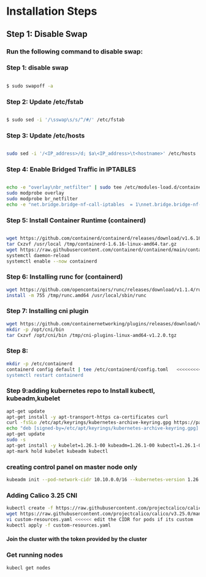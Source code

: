 # Installation Steps

## Step 1: Disable Swap


### Run the following command to disable swap:


### Step 1: disable swap
```bash

$ sudo swapoff -a

```
### Step 2: Update /etc/fstab
```bash

$ sudo sed -i '/\sswap\s/s/^/#/' /etc/fstab

```
### Step 3: Update /etc/hosts
```bash

sudo sed -i '/<IP_address>/d; $a\<IP_address>\t<hostname>' /etc/hosts

```
### Step 4: Enable Bridged Traffic in IPTABLES
```bash

echo -e "overlay\nbr_netfilter" | sudo tee /etc/modules-load.d/containerd.conf >/dev/null && cat /etc/modules-load.d/containerd.conf
sudo modprobe overlay
sudo modprobe br_netfilter
echo -e "net.bridge.bridge-nf-call-iptables  = 1\nnet.bridge.bridge-nf-call-ip6tables = 1\nnet.ipv4.ip_forward                 = 1" | sudo tee /etc/sysctl.d/k8s.conf >/dev/null && cat /etc/sysctl.d/k8s.conf


```
### Step 5: Install Container Runtime (containerd)
```bash

wget https://github.com/containerd/containerd/releases/download/v1.6.16/containerd-1.6.16-linux-amd64.tar.gz -P /tmp/
tar Cxzvf /usr/local /tmp/containerd-1.6.16-linux-amd64.tar.gz
wget https://raw.githubusercontent.com/containerd/containerd/main/containerd.service -P /etc/systemd/system/
systemctl daemon-reload
systemctl enable --now containerd
```

### Step 6: Installing runc for (containerd)
```bash
wget https://github.com/opencontainers/runc/releases/download/v1.1.4/runc.amd64 -P /tmp/
install -m 755 /tmp/runc.amd64 /usr/local/sbin/runc

```

### Step 7: Installing cni plugin
```bash
wget https://github.com/containernetworking/plugins/releases/download/v1.2.0/cni-plugins-linux-amd64-v1.2.0.tgz -P /tmp/
mkdir -p /opt/cni/bin
tar Cxzvf /opt/cni/bin /tmp/cni-plugins-linux-amd64-v1.2.0.tgz

```

### Step 8: 
```bash
mkdir -p /etc/containerd
containerd config default | tee /etc/containerd/config.toml   <<<<<<<<<<<<<< manually edit and change systemdCgroup to true
systemctl restart containerd

```
### Step 9:adding kubernetes repo to  Install kubectl, kubeadm,kubelet
```bash
apt-get update
apt-get install -y apt-transport-https ca-certificates curl
curl -fsSLo /etc/apt/keyrings/kubernetes-archive-keyring.gpg https://packages.cloud.google.com/apt/doc/apt-key.gpg
echo "deb [signed-by=/etc/apt/keyrings/kubernetes-archive-keyring.gpg] https://apt.kubernetes.io/ kubernetes-xenial main" | tee /etc/apt/sources.list.d/kubernetes.list
apt-get update
sudo -s
apt-get install -y kubelet=1.26.1-00 kubeadm=1.26.1-00 kubectl=1.26.1-00
apt-mark hold kubelet kubeadm kubectl

```

### creating control panel on master node only
```bash 
kubeadm init --pod-network-cidr 10.10.0.0/16 --kubernetes-version 1.26.1 --node-name k8s-control     ///change to you network cidr

```

### Adding Calico 3.25 CNI 
```bash
kubectl create -f https://raw.githubusercontent.com/projectcalico/calico/v3.25.0/manifests/tigera-operator.yaml
wget https://raw.githubusercontent.com/projectcalico/calico/v3.25.0/manifests/custom-resources.yaml
vi custom-resources.yaml <<<<<< edit the CIDR for pods if its custom
kubectl apply -f custom-resources.yaml

```
#### Join the cluster with the token provided by the cluster 
### Get running nodes 
```bash
kubecl get nodes


